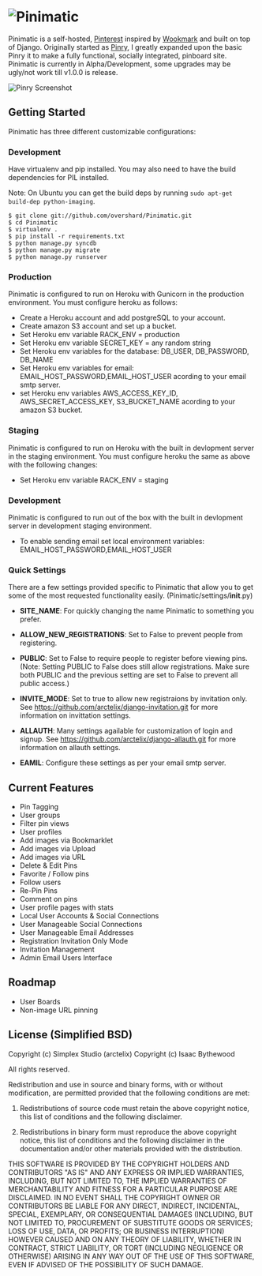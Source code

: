 # ![Pinimatic](https://github.com/arctelix/pinimatic/raw/master/logo.png)


Pinimatic is a self-hosted, [Pinterest][0] inspired by [Wookmark][1] and
built on top of Django. Originally started as [Pinry][2], I greatly expanded upon the basic
Pinry it to make a fully functional, socially integrated, pinboard site.  Pinimatic is currently in 
Alpha/Development, some upgrades may be ugly/not work till v1.0.0 is release.

![Pinry Screenshot](https://github.com/arctelix/pinimatic/master/screenshot.png)

## Getting Started

Pinimatic has three different customizable configurations:

### Development

Have virtualenv and pip installed. You may also need to have the build
dependencies for PIL installed.

Note: On Ubuntu you can get the build deps by running
`sudo apt-get build-dep python-imaging`.

    $ git clone git://github.com/overshard/Pinimatic.git
    $ cd Pinimatic
    $ virtualenv .
    $ pip install -r requirements.txt
    $ python manage.py syncdb
    $ python manage.py migrate
    $ python manage.py runserver


### Production

Pinimatic is configured to run on Heroku with Gunicorn in the production environment.
You must configure heroku as follows:
- Create a Heroku account and add postgreSQL to your account.
- Create amazon S3 account and set up a bucket.
- Set Heroku env variable RACK_ENV = production
- Set Heroku env variable SECRET_KEY = any random string
- Set Heroku env variables for the database: DB_USER, DB_PASSWORD, DB_NAME
- Set Heroku env variables for email: EMAIL_HOST_PASSWORD,EMAIL_HOST_USER
  acording to your email smtp server.
- set Heroku env variables AWS_ACCESS_KEY_ID, AWS_SECRET_ACCESS_KEY, S3_BUCKET_NAME
  acording to your amazon S3 bucket.

### Staging
Pinimatic is configured to run on Heroku with the built in devlopment server in the 
staging environment. You must configure heroku the same as above with the following changes:
- Set Heroku env variable RACK_ENV = staging

### Development
Pinimatic is configured to run out of the box with the built in devlopment server in development 
staging environment.
- To enable sending email set local environment variables: EMAIL_HOST_PASSWORD,EMAIL_HOST_USER


### Quick Settings

There are a few settings provided specific to Pinimatic that allow you to get some
of the most requested functionality easily. (Pinimatic/settings/__init__.py)

 + **SITE_NAME**: For quickly changing the name Pinimatic to something you prefer.
 + **ALLOW_NEW_REGISTRATIONS**: Set to False to prevent people from registering.
 + **PUBLIC**: Set to False to require people to register before viewing pins.
   (Note: Setting PUBLIC to False does still allow registrations. Make sure
          both PUBLIC and the previous setting are set to False to prevent
          all public access.)

 + **INVITE_MODE**: Set to true to allow new registraions by invitation only.
   See https://github.com/arctelix/django-invitation.git for more information on invittation settings.
 + **ALLAUTH**: Many settings agailable for customization of login and signup.
   See https://github.com/arctelix/django-allauth.git for more information on allauth settings.
 + **EAMIL**: Configure these settings as per your email smtp server.
   
   
## Current Features
 + Pin Tagging
 + User groups
 + Filter pin views
 + User profiles
 + Add images via Bookmarklet
 + Add images via Upload
 + Add images via URL
 + Delete & Edit Pins
 + Favorite / Follow pins
 + Follow users
 + Re-Pin Pins
 + Comment on pins
 + User profile pages with stats
 + Local User Accounts & Social Connections
 + User Manageable Social Connections
 + User Manageable Email Addresses
 + Registration Invitation Only Mode
 + Invitation Management
 + Admin Email Users Interface
 
## Roadmap
 + User Boards
 + Non-image URL pinning


## License (Simplified BSD)

Copyright (c) Simplex Studio (arctelix)
Copyright (c) Isaac Bythewood

All rights reserved.

Redistribution and use in source and binary forms, with or without
modification, are permitted provided that the following conditions are met:

1. Redistributions of source code must retain the above copyright notice,
   this list of conditions and the following disclaimer.

2. Redistributions in binary form must reproduce the above copyright notice,
   this list of conditions and the following disclaimer in the documentation
   and/or other materials provided with the distribution.

THIS SOFTWARE IS PROVIDED BY THE COPYRIGHT HOLDERS AND CONTRIBUTORS "AS IS" AND
ANY EXPRESS OR IMPLIED WARRANTIES, INCLUDING, BUT NOT LIMITED TO, THE IMPLIED
WARRANTIES OF MERCHANTABILITY AND FITNESS FOR A PARTICULAR PURPOSE ARE
DISCLAIMED. IN NO EVENT SHALL THE COPYRIGHT OWNER OR CONTRIBUTORS BE LIABLE FOR
ANY DIRECT, INDIRECT, INCIDENTAL, SPECIAL, EXEMPLARY, OR CONSEQUENTIAL DAMAGES
(INCLUDING, BUT NOT LIMITED TO, PROCUREMENT OF SUBSTITUTE GOODS OR SERVICES;
LOSS OF USE, DATA, OR PROFITS; OR BUSINESS INTERRUPTION) HOWEVER CAUSED AND
ON ANY THEORY OF LIABILITY, WHETHER IN CONTRACT, STRICT LIABILITY, OR TORT
(INCLUDING NEGLIGENCE OR OTHERWISE) ARISING IN ANY WAY OUT OF THE USE OF THIS
SOFTWARE, EVEN IF ADVISED OF THE POSSIBILITY OF SUCH DAMAGE.


[0]: http://pinterest.com/
[1]: http://www.wookmark.com/
[2]: https://github.com/overshard/pinry
